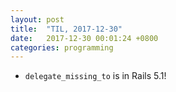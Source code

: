 ```yaml
---
layout: post
title:  "TIL, 2017-12-30"
date:   2017-12-30 00:01:24 +0800
categories: programming
---
```


- `delegate_missing_to` is in Rails 5.1!

